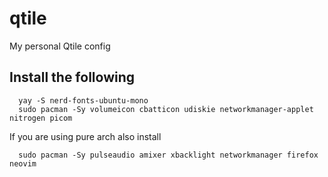 # qtile
My personal Qtile config

## Install the following
```
  yay -S nerd-fonts-ubuntu-mono
  sudo pacman -Sy volumeicon cbatticon udiskie networkmanager-applet nitrogen picom
```

If you are using pure arch also install
```
  sudo pacman -Sy pulseaudio amixer xbacklight networkmanager firefox neovim
```
